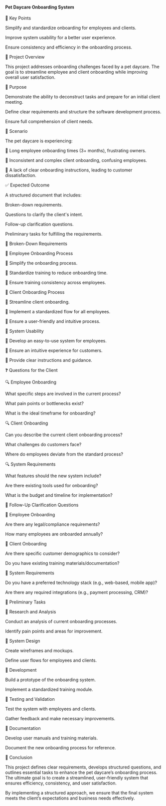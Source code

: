 #### Pet Daycare Onboarding System
📌 Key Points

Simplify and standardize onboarding for employees and clients.

Improve system usability for a better user experience.

Ensure consistency and efficiency in the onboarding process.

📖 Project Overview

This project addresses onboarding challenges faced by a pet daycare. The goal is to streamline employee and client onboarding while improving overall user satisfaction.

🎯 Purpose

Demonstrate the ability to deconstruct tasks and prepare for an initial client meeting.

Define clear requirements and structure the software development process.

Ensure full comprehension of client needs.

🏢 Scenario

The pet daycare is experiencing:

🚨 Long employee onboarding times (3+ months), frustrating owners.

🚨 Inconsistent and complex client onboarding, confusing employees.

🚨 A lack of clear onboarding instructions, leading to customer dissatisfaction.

✅ Expected Outcome

A structured document that includes:

Broken-down requirements.

Questions to clarify the client's intent.

Follow-up clarification questions.

Preliminary tasks for fulfilling the requirements.

📝 Broken-Down Requirements

📌 Employee Onboarding Process

🔹 Simplify the onboarding process.

🔹 Standardize training to reduce onboarding time.

🔹 Ensure training consistency across employees.

📌 Client Onboarding Process

🔹 Streamline client onboarding.

🔹 Implement a standardized flow for all employees.

🔹 Ensure a user-friendly and intuitive process.

📌 System Usability

🔹 Develop an easy-to-use system for employees.

🔹 Ensure an intuitive experience for customers.

🔹 Provide clear instructions and guidance.

❓ Questions for the Client

🔍 Employee Onboarding

What specific steps are involved in the current process?

What pain points or bottlenecks exist?

What is the ideal timeframe for onboarding?

🔍 Client Onboarding

Can you describe the current client onboarding process?

What challenges do customers face?

Where do employees deviate from the standard process?

🔍 System Requirements

What features should the new system include?

Are there existing tools used for onboarding?

What is the budget and timeline for implementation?

🔄 Follow-Up Clarification Questions

🔹 Employee Onboarding

Are there any legal/compliance requirements?

How many employees are onboarded annually?

🔹 Client Onboarding

Are there specific customer demographics to consider?

Do you have existing training materials/documentation?

🔹 System Requirements

Do you have a preferred technology stack (e.g., web-based, mobile app)?

Are there any required integrations (e.g., payment processing, CRM)?

🚀 Preliminary Tasks

📌 Research and Analysis

Conduct an analysis of current onboarding processes.

Identify pain points and areas for improvement.

📌 System Design

Create wireframes and mockups.

Define user flows for employees and clients.

📌 Development

Build a prototype of the onboarding system.

Implement a standardized training module.

📌 Testing and Validation

Test the system with employees and clients.

Gather feedback and make necessary improvements.

📌 Documentation

Develop user manuals and training materials.

Document the new onboarding process for reference.

🏁 Conclusion

This project defines clear requirements, develops structured questions, and outlines essential tasks to enhance the pet daycare’s onboarding process. The ultimate goal is to create a streamlined, user-friendly system that ensures efficiency, consistency, and user satisfaction.

By implementing a structured approach, we ensure that the final system meets the client’s expectations and business needs effectively.

